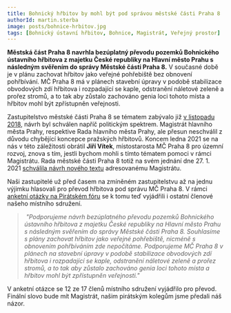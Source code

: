 ```yaml
---
title: Bohnický hřbitov by mohl být pod správou městské části Praha 8
authorId: martin.sterba
image: posts/bohnice-hrbitov.jpg
tags: [Bohnický ústavní hřbitov, Bohnice, Magistrát, Veřejný prostor]
---
```


**Městská část Praha 8 navrhla bezúplatný převodu pozemků Bohnického ústavního hřbitova z majetku České republiky na Hlavní město Prahu s následným svěřením do správy Městské části Praha 8.** V současné době je v plánu zachovat hřbitov jako veřejné pohřebiště bez obnovení pohřbívání. MČ Praha 8 má v plánech stavební úpravy v podobě stabilizace obvodových zdí hřbitova i rozpadající se kaple, odstranění náletové zeleně a prořez stromů, a to tak aby zůstalo zachováno genia loci tohoto místa a hřbitov mohl být zpřístupněn veřejnosti.

Zastupitelstvo městské části Praha 8 se tématem zabývalo již [v listopadu 2018](https://www.praha8.cz/appo/usn/677?usn=eiNOf5C93pbxpl4igoWNyeV5FyPw==), návrh byl schválen napříč politickým spektrem. Magistrát hlavního města Prahy, respektive Rada hlavního města Prahy, ale přesun neschválil z důvodu chybějící koncepce pražských hřbitovů. Koncem ledna 2021 se na nás v této záležitosti obrátil **Jiří Vítek**, místostarosta MČ Praha 8 pro územní rozvoj, znova s tím, jestli bychom mohli s tímto tématem pomoci v rámci Magistrátu. Rada městské části Praha 8 totiž na svém jednání dne 27. 1. 2021 [schválila návrh nového textu](https://www.praha8.cz/file/OGT/Rada-080-dne-27-01-2021.pdf) adresovanému Magistrátu.

Naši zastupitelé už před časem na zmíněném zastupitelstvu až na jednu výjimku hlasovali pro převod hřbitova pod správu MČ Praha 8. V rámci [anketní otázky na Pirátském fóru](https://forum.pirati.cz/viewtopic.php?f=945&t=56030) se k tomu teď vyjádřili i ostatní členové našeho místního sdružení.

> *"Podporujeme návrh bezúplatného převodu pozemků Bohnického ústavního hřbitova z majetku České republiky na Hlavní město Prahu s následným svěřením do správy Městské části Praha 8. Souhlasíme s plány zachovat hřbitov jako veřejné pohřebiště, nicméně s obnovením pohřbíváním zde nepočítáme. Podporujeme MČ Praha 8 v plánech na stavební úpravy v podobě stabilizace obvodových zdí hřbitova i rozpadající se kaple, odstranění náletové zeleně a prořez stromů, a to tak aby zůstalo zachováno genia loci tohoto místa a hřbitov mohl být zpřístupněn veřejnosti."*

V anketní otázce se 12 ze 17 členů místního sdružení vyjádřilo pro převod. Finální slovo bude mít Magistrát, našim pirátským kolegům jsme předali náš názor.
